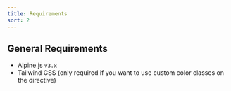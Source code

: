 ```yaml
---
title: Requirements
sort: 2
---
```


## General Requirements

-   Alpine.js `v3.x`
-   Tailwind CSS (only required if you want to use custom color classes on the directive)

